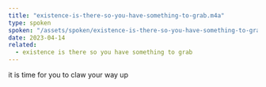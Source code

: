 ```yaml
---
title: "existence-is-there-so-you-have-something-to-grab.m4a"
type: spoken
spoken: "/assets/spoken/existence-is-there-so-you-have-something-to-grab/existence-is-there-so-you-have-something-to-grab.m4a"
date: 2023-04-14
related:
  - existence is there so you have something to grab
---
```

it is time for you to claw your way up
